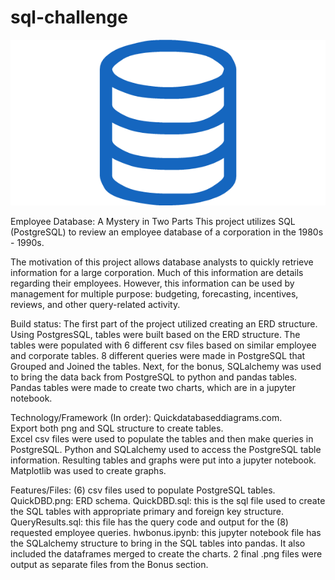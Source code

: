 # sql-challenge
![image of HW](https://github.com/BPayne-216/sql-challenge/blob/master/EmployeeSQL/logo.png)


Employee Database: A Mystery in Two Parts
This project utilizes SQL (PostgreSQL) to review an employee database of a corporation in the 1980s - 1990s.

The motivation of this project allows database analysts to quickly retrieve information for a large corporation.  Much of this information are details regarding their employees.  However, this information can be used by management for multiple purpose: budgeting, forecasting, incentives, reviews, and other query-related activity.

Build status: The first part of the project utilized creating an ERD structure.  Using PostgresSQL, tables were built based on the ERD structure.  The tables were populated with 6 different csv files based on similar employee and corporate tables.  8 different queries were made in PostgreSQL that Grouped and Joined the tables.  Next, for the bonus, SQLalchemy was used to bring the data back from PostgreSQL to python and pandas tables.  Pandas tables were made to create two charts, which are in a jupyter notebook.

Technology/Framework (In order): Quickdatabaseddiagrams.com.  
Export both png and SQL structure to create tables.  
Excel csv files were used to populate the tables and then make queries in PostgreSQL.
Python and SQLalchemy used to access the PostgreSQL table information.
Resulting tables and graphs were put into a jupyter notebook.  Matplotlib was used to create graphs.

Features/Files:
(6) csv files used to populate PostgreSQL tables.
QuickDBD.png: ERD schema.
QuickDBD.sql: this is the sql file used to create the SQL tables with appropriate primary and foreign key structure.
QueryResults.sql: this file has the query code and output for the (8) requested employee queries.
hwbonus.ipynb: this jupyter notebook file has the SQLalchemy structure to bring in the SQL tables into pandas.  It also included the dataframes merged to create the charts.
2 final .png files were output as separate files from the Bonus section.
